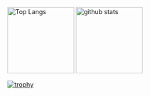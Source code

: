
<p align="left"> 

  <img alt="Top Langs" height="150px" src="https://github-readme-stats.vercel.app/api/top-langs/?username=ikari-1&layout=compact&show_icons=true&theme=cobalt" />
  
  <img alt="github stats" height="150px" src="https://github-readme-stats.vercel.app/api?username=ikari-1&theme=gruvbox&show_icons=ture" />
</p>

[![trophy](https://github-profile-trophy.vercel.app/?username=ikari-1&theme=cobalt&column=8)](https://github.com/ryo-ma/github-profile-trophy)


<!--
**ikari-1/ikari-1** is a ✨ _special_ ✨ repository because its `README.md` (this file) appears on your GitHub profile.

Here are some ideas to get you started:

- 🔭 I’m currently working on ...
- 🌱 I’m currently learning ...
- 👯 I’m looking to collaborate on ...
- 🤔 I’m looking for help with ...
- 💬 Ask me about ...
- 📫 How to reach me: ...
- 😄 Pronouns: ...
- ⚡ Fun fact: ...
-->
